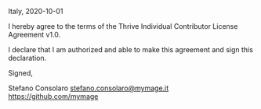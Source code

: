Italy, 2020-10-01

I hereby agree to the terms of the Thrive Individual Contributor License
Agreement v1.0.

I declare that I am authorized and able to make this agreement and sign this
declaration.

Signed,

Stefano Consolaro stefano.consolaro@mymage.it https://github.com/mymage
